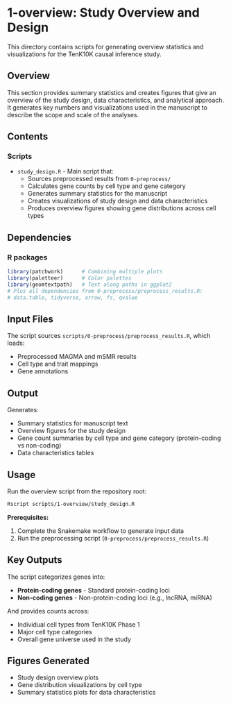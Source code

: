 # 1-overview: Study Overview and Design

This directory contains scripts for generating overview statistics and visualizations for the TenK10K causal inference study.

## Overview

This section provides summary statistics and creates figures that give an overview of the study design, data characteristics, and analytical approach. It generates key numbers and visualizations used in the manuscript to describe the scope and scale of the analyses.

## Contents

### Scripts
- `study_design.R` - Main script that:
  - Sources preprocessed results from `0-preprocess/`
  - Calculates gene counts by cell type and gene category
  - Generates summary statistics for the manuscript
  - Creates visualizations of study design and data characteristics
  - Produces overview figures showing gene distributions across cell types

## Dependencies

### R packages
```r
library(patchwork)      # Combining multiple plots
library(paletteer)      # Color palettes
library(geomtextpath)   # Text along paths in ggplot2
# Plus all dependencies from 0-preprocess/preprocess_results.R:
# data.table, tidyverse, arrow, fs, qvalue
```

## Input Files

The script sources `scripts/0-preprocess/preprocess_results.R`, which loads:
- Preprocessed MAGMA and mSMR results
- Cell type and trait mappings
- Gene annotations

## Output

Generates:
- Summary statistics for manuscript text
- Overview figures for the study design
- Gene count summaries by cell type and gene category (protein-coding vs non-coding)
- Data characteristics tables

## Usage

Run the overview script from the repository root:

```bash
Rscript scripts/1-overview/study_design.R
```

**Prerequisites:** 
1. Complete the Snakemake workflow to generate input data
2. Run the preprocessing script (`0-preprocess/preprocess_results.R`)

## Key Outputs

The script categorizes genes into:
- **Protein-coding genes** - Standard protein-coding loci
- **Non-coding genes** - Non-protein-coding loci (e.g., lncRNA, miRNA)

And provides counts across:
- Individual cell types from TenK10K Phase 1
- Major cell type categories
- Overall gene universe used in the study

## Figures Generated

- Study design overview plots
- Gene distribution visualizations by cell type
- Summary statistics plots for data characteristics